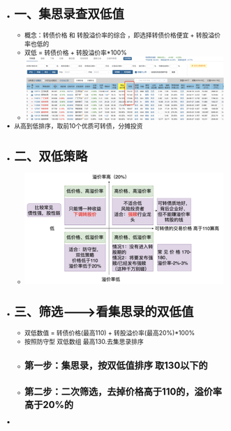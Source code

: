 - # 一、集思录查双低值
	- 概念：转债价格 和 转股溢价率的综合    ，即选择转债价格便宜 + 转股溢价率也低的
	- 双低 = 转债价格 + 转股溢价率*100%
	- ![image.png](../assets/image_1668828440519_0.png)
- 从高到低排序，取前10个优质可转债，分摊投资
- # 二、双低策略
	- ![image.png](../assets/image_1668864665049_0.png)
- # 三、筛选--->看集思录的双低值
	- 双低数值 =  转债价格(最高110) + 转股溢价率(最高20%)*100%
	- 按照防守型   双低数组 最高130.去集思录排序
	- ## 第一步：集思录，按双低值排序 取130以下的
	- ## 第二步：二次筛选，去掉价格高于110的，溢价率高于20%的
-